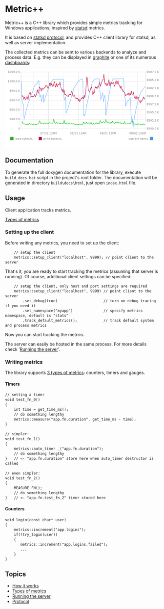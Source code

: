 Metric++
========

Metric++ is a C++ library which provides simple metrics tracking for Windows 
applications, inspired by [statsd] metrics.

It is based on [statsd protocol], and provides C++ client library for statsd, 
as well as server implementation.

The collected metrics can be sent to various backends to analyze and process
data. E.g. they can be displayed in [graphite] or one of its numerous
[dashboards](http://dashboarddude.com/blog/2013/01/23/dashboards-for-graphite):

![graphite showing metrics](docs/img/stats-graph.png)

[statsd]: https://github.com/etsy/statsd/blob/master/docs/metric_types.md/ "statsd metrics"
[statsd protocol]: https://github.com/b/statsd_spec
[graphite]: http://graphite.wikidot.com/


Documentation
-------------

To generate the full doxygen documentation for the library, execute `build_docs.bat`
script in the project's root folder. The documentation will be generated in
directory `build\docs\html`, just open `index.html` file.

Usage
-----

Client application tracks metrics.

[Types of metrics](docs/metric_types.md)

### Setting up the client

Before writing any metrics, you need to set up the client:

~~~{.cpp}
    // setup the client
    metrics::setup_client("localhost", 9999); // point client to the server
~~~

That's it, you are ready to start tracking the metrics (assuming that server is
running). Of course, additional client settings can be specified:

~~~{.cpp}
    // setup the client, only host and port settings are required
    metrics::setup_client("localhost", 9999) // point client to the server
        .set_debug(true)                     // turn on debug tracing if you need it
        .set_namespace("myapp")              // specify metrics namespace, default is "stats"
        .track_default_metrics();            // track default system and process metrics
~~~

Now you can start tracking the metrics.

The server can easily be hosted in the same process. For more details check
'[Running the server](docs/running_server.md)'.

### Writing metrics

The library supports [3 types of metrics](docs/metric_types.md): counters, timers and gauges.

#### Timers

~~~{.cpp}
// setting a timer
void test_fn_0()
{
    int time = get_time_ms();
    // do something lengthy
    metrics::measure("app.fn.duration", get_time_ms - time);
}

// simpler:
void test_fn_1()
{
    metrics::auto_timer _("app.fn.duration");  
    // do something lengthy
}   // <- "app.fn.duration" store here when auto_timer destructor is called

// even simpler:
void test_fn_2()
{
    MEASURE_FN(); 
    // do something lengthy
}   // <- "app.fn.test_fn_2" timer stored here

~~~

#### Counters

~~~{.cpp}
void login(const char* user)
{
    metrics::increment("app.logins");
    if(!try_login(user))
    {
       metrics::increment("app.logins.failed");
       ...
    }
}   
~~~


Topics
------

* [How it works](docs/how_it_works.md)
* [Types of metrics](docs/metric_types.md)
* [Running the server](docs/running_server.md)
* [Protocol](docs/protocol.md)
